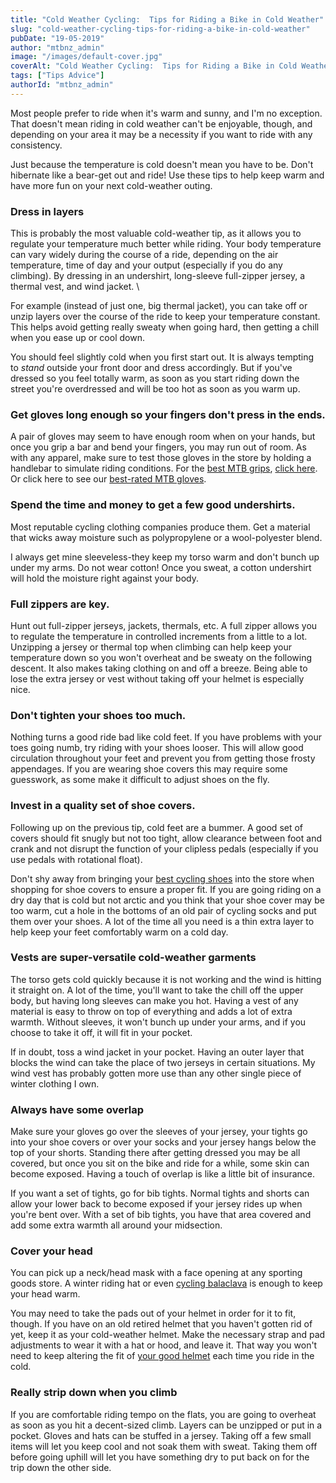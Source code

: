 ```yaml
---
title: "Cold Weather Cycling:  Tips for Riding a Bike in Cold Weather"
slug: "cold-weather-cycling-tips-for-riding-a-bike-in-cold-weather"
pubDate: "19-05-2019"
author: "mtbnz_admin"
image: "/images/default-cover.jpg"
coverAlt: "Cold Weather Cycling:  Tips for Riding a Bike in Cold Weather"
tags: ["Tips Advice"]
authorId: "mtbnz_admin"
---
```


Most people prefer to ride when it's warm and sunny, and I'm no exception. That doesn't mean riding in cold weather can't be enjoyable, though, and depending on your area it may be a necessity if you want to ride with any consistency.

Just because the temperature is cold doesn't mean you have to be. Don't hibernate like a bear-get out and ride! Use these tips to help keep warm and have more fun on your next cold-weather outing.

### Dress in layers

This is probably the most valuable cold-weather tip, as it allows you to regulate your temperature much better while riding. Your body temperature can vary widely during the course of a ride, depending on the air temperature, time of day and your output (especially if you do any climbing). By dressing in an undershirt, long-sleeve full-zipper jersey, a thermal vest, and wind jacket. \\

For example (instead of just one, big thermal jacket), you can take off or unzip layers over the course of the ride to keep your temperature constant. This helps avoid getting really sweaty when going hard, then getting a chill when you ease up or cool down.

You should feel slightly cold when you first start out. It is always tempting to _stand_ outside your front door and dress accordingly. But if you've dressed so you feel totally warm, as soon as you start riding down the street you're overdressed and will be too hot as soon as you warm up.

### Get gloves long enough so your fingers don't press in the ends.

A pair of gloves may seem to have enough room when on your hands, but once you grip a bar and bend your fingers, you may run out of room. As with any apparel, make sure to test those gloves in the store by holding a handlebar to simulate riding conditions. For the [best MTB grips](https://mtbnz.com/best-mountain-bike-grips/), [click here](https://mtbnz.com/best-mountain-bike-grips/). Or click here to see our [best-rated MTB gloves](https://mtbnz.com/best-mountain-bike-gloves/).

### Spend the time and money to get a few good undershirts.

Most reputable cycling clothing companies produce them. Get a material that wicks away moisture such as polypropylene or a wool-polyester blend.

I always get mine sleeveless-they keep my torso warm and don't bunch up under my arms. Do not wear cotton! Once you sweat, a cotton undershirt will hold the moisture right against your body.

### Full zippers are key.

Hunt out full-zipper jerseys, jackets, thermals, etc. A full zipper allows you to regulate the temperature in controlled increments from a little to a lot. Unzipping a jersey or thermal top when climbing can help keep your temperature down so you won't overheat and be sweaty on the following descent. It also makes taking clothing on and off a breeze. Being able to lose the extra jersey or vest without taking off your helmet is especially nice.

### Don't tighten your shoes too much. 

Nothing turns a good ride bad like cold feet. If you have problems with your toes going numb, try riding with your shoes looser. This will allow good circulation throughout your feet and prevent you from getting those frosty appendages. If you are wearing shoe covers this may require some guesswork, as some make it difficult to adjust shoes on the fly.

### Invest in a quality set of shoe covers.

Following up on the previous tip, cold feet are a bummer. A good set of covers should fit snugly but not too tight, allow clearance between foot and crank and not disrupt the function of your clipless pedals (especially if you use pedals with rotational float).

Don't shy away from bringing your [best cycling shoes](https://mtbnz.com/best-mtb-shoes-for-flat-pedals/) into the store when shopping for shoe covers to ensure a proper fit. If you are going riding on a dry day that is cold but not arctic and you think that your shoe cover may be too warm, cut a hole in the bottoms of an old pair of cycling socks and put them over your shoes. A lot of the time all you need is a thin extra layer to help keep your feet comfortably warm on a cold day.

### Vests are super-versatile cold-weather garments

The torso gets cold quickly because it is not working and the wind is hitting it straight on. A lot of the time, you'll want to take the chill off the upper body, but having long sleeves can make you hot. Having a vest of any material is easy to throw on top of everything and adds a lot of extra warmth. Without sleeves, it won't bunch up under your arms, and if you choose to take it off, it will fit in your pocket.

If in doubt, toss a wind jacket in your pocket. Having an outer layer that blocks the wind can take the place of two jerseys in certain situations. My wind vest has probably gotten more use than any other single piece of winter clothing I own.

### Always have some overlap

Make sure your gloves go over the sleeves of your jersey, your tights go into your shoe covers or over your socks and your jersey hangs below the top of your shorts. Standing there after getting dressed you may be all covered, but once you sit on the bike and ride for a while, some skin can become exposed. Having a touch of overlap is like a little bit of insurance.

If you want a set of tights, go for bib tights. Normal tights and shorts can allow your lower back to become exposed if your jersey rides up when you're bent over. With a set of bib tights, you have that area covered and add some extra warmth all around your midsection.

### Cover your head

You can pick up a neck/head mask with a face opening at any sporting goods store. A winter riding hat or even [cycling balaclava](https://mtbnz.com/best-cycling-balaclavas-winter/) is enough to keep your head warm.

You may need to take the pads out of your helmet in order for it to fit, though. If you have on an old retired helmet that you haven't gotten rid of yet, keep it as your cold-weather helmet. Make the necessary strap and pad adjustments to wear it with a hat or hood, and leave it. That way you won't need to keep altering the fit of [your good helmet](https://mtbnz.com/best-mountain-bike-helmets/) each time you ride in the cold.

### Really strip down when you climb

If you are comfortable riding tempo on the flats, you are going to overheat as soon as you hit a decent-sized climb. Layers can be unzipped or put in a pocket. Gloves and hats can be stuffed in a jersey. Taking off a few small items will let you keep cool and not soak them with sweat. Taking them off before going uphill will let you have something dry to put back on for the trip down the other side.
